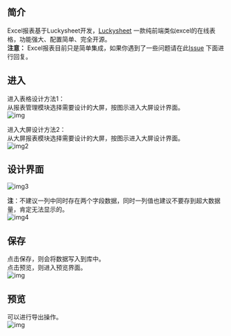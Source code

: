 ## 简介

Excel报表基于Luckysheet开发，[Luckysheet](https://gitee.com/mengshukeji/Luckysheet)
一款纯前端类似excel的在线表格，功能强大、配置简单、完全开源。<br>
**注意：** Excel报表目前只是简单集成，如果你遇到了一些问题请在此[Issue](https://gitee.com/anji-plus/report/issues/I4CEWV)
下面进行回复。<br>

## 进入

进入表格设计方法1： <br>
从报表管理模块选择需要设计的大屏，按图示进入大屏设计界面。 <br>
![img](../picture/excel/img.png) <br>

进入大屏设计方法2： <br>
从大屏报表模块选择需要设计的大屏，按图示进入大屏设计界面。 <br>
![img2](../picture/excel/img_1.png) <br>

## 设计界面

![img3](../picture/excel/img_2.png) <br>

**注**：不建议一列中同时存在两个字段数据，同时一列值也建议不要存到超大数据量，肯定无法显示的。 <br>
![img4](../picture/excel/img_3.png) <br>

## 保存

点击保存，则会将数据写入到库中。<br>
点击预览，则进入预览界面。<br>
![img](../picture/excel/img_4.png) <br>

## 预览

可以进行导出操作。<br>
![img](../picture/excel/img_5.png) <br>
